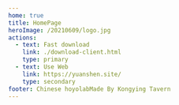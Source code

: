```yaml
---
home: true
title: HomePage
heroImage: /20210609/logo.jpg
actions:
  - text: Fast download
    link: ./download-client.html
    type: primary
  - text: Use Web
    link: https://yuanshen.site/
    type: secondary
footer: Chinese hoyolabMade By Kongying Tavern
---
```


<script setup>
import { onMounted } from 'vue'
import { ElNotification } from 'element-plus';

onMounted(()=>{
  if(window.localStorage.getItem("QUESTIONNAIRE")) return;
  setTimeout(()=>{
    ElNotification({
      title: 'Questionnaire',
      duration: 5000,
      showClose: true,
      dangerouslyUseHTMLString: true,
      message: 'Fill out the questionnaire about the map to help us continue to optimize.<br/><a href="https://forms.gle/L9axyuNarT66wSwNA" target="_blank" rel="noopener noreferrer">https://forms.gle/L9axyuNarT66wSwNA</a>',
      position: 'bottom-right',
      onClose: () => {
        window.localStorage.setItem("QUESTIONNAIRE", "true");
      }
    })
  }, 1000);
})

</script>
